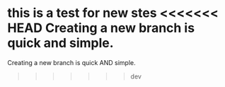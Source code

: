 this is a test for new stes
<<<<<<< HEAD
Creating a new branch is quick and simple.
=======
Creating a new branch is quick AND simple.

>>>>>>> dev

